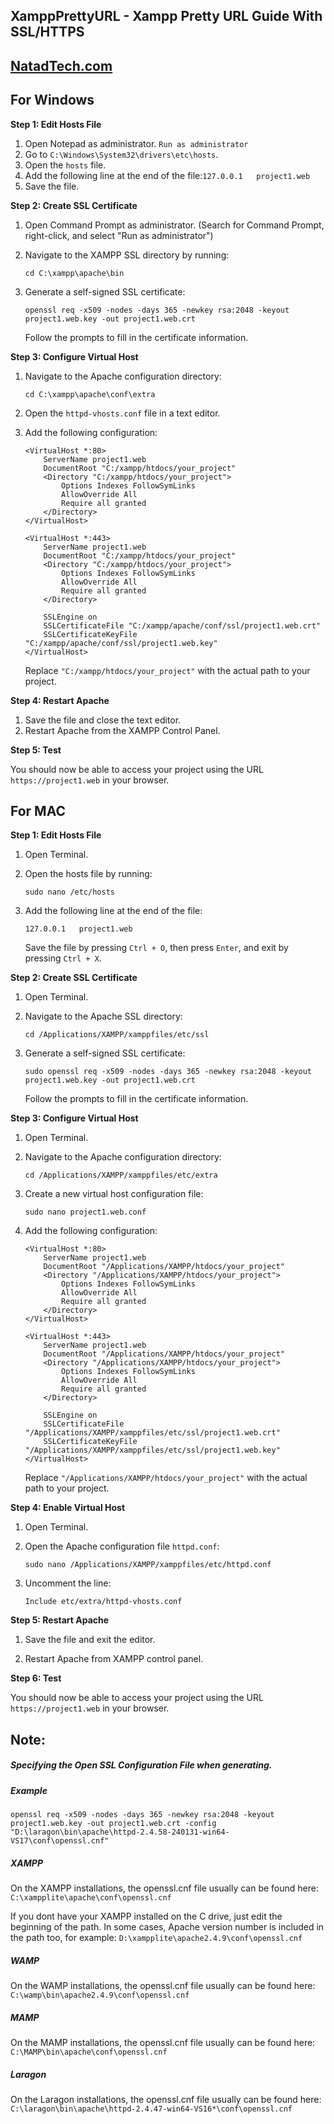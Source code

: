 
## XamppPrettyURL - Xampp Pretty URL Guide With SSL/HTTPS
## **[NatadTech.com](https://natadtech.com)**
## **For Windows**

**Step 1: Edit Hosts File**

1. Open Notepad as administrator. `Run as administrator`
2. Go to `C:\Windows\System32\drivers\etc\hosts`.
3. Open the `hosts` file.
4. Add the following line at the end of the file:```127.0.0.1   project1.web ```
5. Save the file.

**Step 2: Create SSL Certificate**

1. Open Command Prompt as administrator. (Search for Command Prompt, right-click, and select "Run as administrator")
2. Navigate to the XAMPP SSL directory by running:

   ```
   cd C:\xampp\apache\bin
   ```

3. Generate a self-signed SSL certificate:

   ```
   openssl req -x509 -nodes -days 365 -newkey rsa:2048 -keyout project1.web.key -out project1.web.crt
   ```

   Follow the prompts to fill in the certificate information.

**Step 3: Configure Virtual Host**

1. Navigate to the Apache configuration directory:

   ```
   cd C:\xampp\apache\conf\extra
   ```

2. Open the `httpd-vhosts.conf` file in a text editor.

3. Add the following configuration:

   ```
   <VirtualHost *:80>
       ServerName project1.web
       DocumentRoot "C:/xampp/htdocs/your_project"
       <Directory "C:/xampp/htdocs/your_project">
           Options Indexes FollowSymLinks
           AllowOverride All
           Require all granted
       </Directory>
   </VirtualHost>

   <VirtualHost *:443>
       ServerName project1.web
       DocumentRoot "C:/xampp/htdocs/your_project"
       <Directory "C:/xampp/htdocs/your_project">
           Options Indexes FollowSymLinks
           AllowOverride All
           Require all granted
       </Directory>

       SSLEngine on
       SSLCertificateFile "C:/xampp/apache/conf/ssl/project1.web.crt"
       SSLCertificateKeyFile "C:/xampp/apache/conf/ssl/project1.web.key"
   </VirtualHost>
   ```

   Replace `"C:/xampp/htdocs/your_project"` with the actual path to your project.

**Step 4: Restart Apache**

1. Save the file and close the text editor.
2. Restart Apache from the XAMPP Control Panel.

**Step 5: Test**

You should now be able to access your project using the URL `https://project1.web` in your browser.

##
## **For MAC**

**Step 1: Edit Hosts File**

1. Open Terminal.

2. Open the hosts file by running:

   ```
   sudo nano /etc/hosts
   ```

3. Add the following line at the end of the file:

   ```
   127.0.0.1   project1.web
   ```

   Save the file by pressing `Ctrl + O`, then press `Enter`, and exit by pressing `Ctrl + X`.

**Step 2: Create SSL Certificate**

1. Open Terminal.

2. Navigate to the Apache SSL directory:

   ```
   cd /Applications/XAMPP/xamppfiles/etc/ssl
   ```

3. Generate a self-signed SSL certificate:

   ```
   sudo openssl req -x509 -nodes -days 365 -newkey rsa:2048 -keyout project1.web.key -out project1.web.crt
   ```

   Follow the prompts to fill in the certificate information.

**Step 3: Configure Virtual Host**

1. Open Terminal.

2. Navigate to the Apache configuration directory:

   ```
   cd /Applications/XAMPP/xamppfiles/etc/extra
   ```

3. Create a new virtual host configuration file:

   ```
   sudo nano project1.web.conf
   ```

4. Add the following configuration:

   ```
   <VirtualHost *:80>
       ServerName project1.web
       DocumentRoot "/Applications/XAMPP/htdocs/your_project"
       <Directory "/Applications/XAMPP/htdocs/your_project">
           Options Indexes FollowSymLinks
           AllowOverride All
           Require all granted
       </Directory>
   </VirtualHost>

   <VirtualHost *:443>
       ServerName project1.web
       DocumentRoot "/Applications/XAMPP/htdocs/your_project"
       <Directory "/Applications/XAMPP/htdocs/your_project">
           Options Indexes FollowSymLinks
           AllowOverride All
           Require all granted
       </Directory>

       SSLEngine on
       SSLCertificateFile "/Applications/XAMPP/xamppfiles/etc/ssl/project1.web.crt"
       SSLCertificateKeyFile "/Applications/XAMPP/xamppfiles/etc/ssl/project1.web.key"
   </VirtualHost>
   ```

   Replace `"/Applications/XAMPP/htdocs/your_project"` with the actual path to your project.

**Step 4: Enable Virtual Host**

1. Open Terminal.

2. Open the Apache configuration file `httpd.conf`:

   ```
   sudo nano /Applications/XAMPP/xamppfiles/etc/httpd.conf
   ```

3. Uncomment the line:

   ```
   Include etc/extra/httpd-vhosts.conf
   ```

**Step 5: Restart Apache**

1. Save the file and exit the editor.

2. Restart Apache from XAMPP control panel.

**Step 6: Test**

You should now be able to access your project using the URL `https://project1.web` in your browser.

##
## **Note:**
##### Specifying the Open SSL Configuration File when generating.
##### Example
````
openssl req -x509 -nodes -days 365 -newkey rsa:2048 -keyout project1.web.key -out project1.web.crt -config "D:\laragon\bin\apache\httpd-2.4.58-240131-win64-VS17\conf\openssl.cnf"
````

##### XAMPP
On the XAMPP installations, the openssl.cnf file usually can be found here:
``C:\xampplite\apache\conf\openssl.cnf``

If you dont have your XAMPP installed on the C drive, just edit the beginning of the path. In some cases, Apache version number is included in the path too, for example:
``D:\xampplite\apache2.4.9\conf\openssl.cnf``

##### WAMP
On the WAMP installations, the openssl.cnf file usually can be found here:
``C:\wamp\bin\apache2.4.9\conf\openssl.cnf``

##### MAMP
On the MAMP installations, the openssl.cnf file usually can be found here:
``C:\MAMP\bin\apache\conf\openssl.cnf``

##### Laragon
On the Laragon installations, the openssl.cnf file usually can be found here:
``C:\laragon\bin\apache\httpd-2.4.47-win64-VS16*\conf\openssl.cnf``

